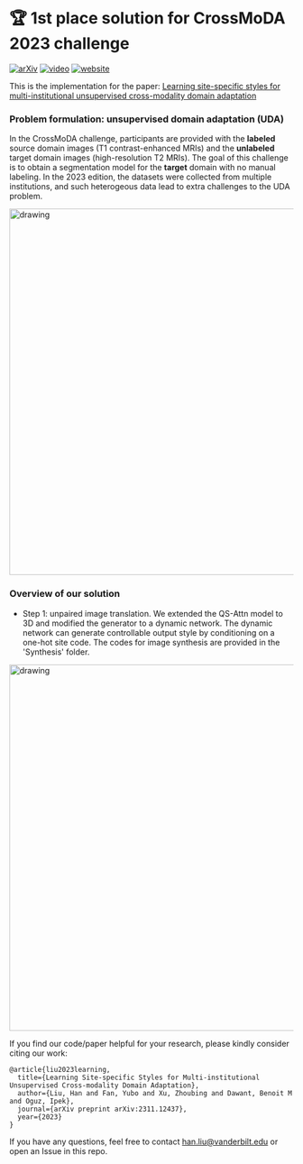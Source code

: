 # :trophy: 1st place solution for CrossMoDA 2023 challenge  
 [![arXiv](https://img.shields.io/badge/arXiv-2311.12437-blue)]([https://arxiv.org/abs/2203.08483](https://arxiv.org/pdf/2311.12437.pdf)) [![video](https://img.shields.io/badge/video-Workshop-red)](xx) [![website](https://img.shields.io/badge/Challenge%20website-50d13d)](https://www.synapse.org/#!Synapse:syn51236108/wiki/621615)
 
This is the implementation for the paper:
[Learning site-specific styles for multi-institutional unsupervised cross-modality domain adaptation](https://arxiv.org/pdf/2311.12437.pdf)

### Problem formulation: unsupervised domain adaptation (UDA)
In the CrossMoDA challenge, participants are provided with the **labeled** source domain images (T1 contrast-enhanced MRIs) and the **unlabeled** target domain images (high-resolution T2 MRIs). The goal of this challenge is to obtain a segmentation model for the **target** domain with no manual labeling. In the 2023 edition, the datasets were collected from multiple institutions, and such heterogeous data lead to extra challenges to the UDA problem.

<img src="https://github.com/han-liu/crossmoda2023/blob/main/vandy365_gif1.gif" alt="drawing" width="650"/>

### Overview of our solution
- Step 1: unpaired image translation. We extended the QS-Attn model to 3D and modified the generator to a dynamic network. The dynamic network can generate controllable output style by conditioning on a one-hot site code. The codes for image synthesis are provided in the 'Synthesis' folder.

<img src="https://github.com/han-liu/crossmoda2023/blob/main/vandy365_fig1.png" alt="drawing" width="650"/>


If you find our code/paper helpful for your research, please kindly consider citing our work:
```
@article{liu2023learning,
  title={Learning Site-specific Styles for Multi-institutional Unsupervised Cross-modality Domain Adaptation},
  author={Liu, Han and Fan, Yubo and Xu, Zhoubing and Dawant, Benoit M and Oguz, Ipek},
  journal={arXiv preprint arXiv:2311.12437},
  year={2023}
}
```
If you have any questions, feel free to contact han.liu@vanderbilt.edu or open an Issue in this repo. 

